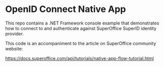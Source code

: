 # OpenID Connect Native App

This repo contains a .NET Framework console example that demonstrates how to connect to and authenticate against SuperOffice SuperID identity provider.

This code is an accompaniment to the article on SuperOffice community website:

<https://docs.superoffice.com/api/tutorials/native-app-flow-tutorial.html>
